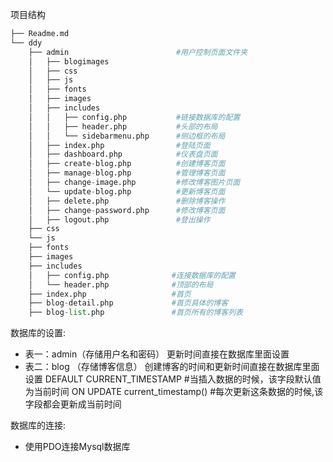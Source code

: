 项目结构
```python
├── Readme.md
└── ddy
    ├── admin                        #用户控制页面文件夹
    │   ├── blogimages
    │   ├── css
    │   ├── js
    │   ├── fonts
    │   ├── images
    │   ├── includes
    │   │   ├── config.php           #链接数据库的配置    
    │   │   ├── header.php           #头部的布局
    │   │   └── sidebarmenu.php      #侧边框的布局
    │   ├── index.php                #登陆页面
    │   ├── dashboard.php            #仪表盘页面
    │   ├── create-blog.php          #创建博客页面
    │   ├── manage-blog.php          #管理博客页面
    │   ├── change-image.php         #修改博客图片页面
    │   └── update-blog.php          #更新博客页面
    │   ├── delete.php               #删除博客操作
    │   ├── change-password.php      #修改博客页面
    │   ├── logout.php               #登出操作
    ├── css
    └── js
    ├── fonts
    ├── images
    ├── includes
    │   ├── config.php              #连接数据库的配置
    │   └── header.php              #顶部的布局
    ├── index.php                   #首页
    ├── blog-detail.php             #首页具体的博客
    ├── blog-list.php               #首页所有的博客列表
```

数据库的设置:
- 表一：admin（存储用户名和密码）
    更新时间直接在数据库里面设置
- 表二：blog （存储博客信息）
    创建博客的时间和更新时间直接在数据库里面设置
    DEFAULT CURRENT_TIMESTAMP   #当插入数据的时候，该字段默认值为当前时间
    ON UPDATE current_timestamp()  #每次更新这条数据的时候,该字段都会更新成当前时间

数据库的连接:
- 使用PDO连接Mysql数据库

